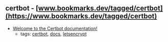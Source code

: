 certbot - [www.bookmarks.dev/tagged/certbot](https://www.bookmarks.dev/tagged/certbot)
---
* [Welcome to the Certbot documentation! ](https://certbot.eff.org/docs/)
    * tags: [certbot](../tagged/certbot.md), [docs](../tagged/docs.md), [letsencrypt](../tagged/letsencrypt.md)
